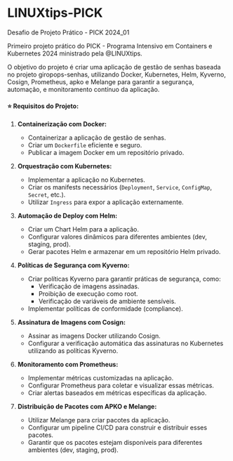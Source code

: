 # LINUXtips-PICK
Desafio de Projeto Prático - PICK 2024_01

Primeiro projeto prático do PICK - Programa Intensivo em Containers e Kubernetes 2024 ministrado pela @LINUXtips.

O objetivo do projeto é criar uma aplicação de gestão de senhas baseada no projeto giropops-senhas, utilizando Docker, Kubernetes, Helm, Kyverno, Cosign, Prometheus, apko e Melange para garantir a segurança, automação, e monitoramento contínuo da aplicação.

#### ⭐ Requisitos do Projeto:

1. **Containerização com Docker:**
   - Containerizar a aplicação de gestão de senhas.
   - Criar um `Dockerfile` eficiente e seguro.
   - Publicar a imagem Docker em um repositório privado.

2. **Orquestração com Kubernetes:**
   - Implementar a aplicação no Kubernetes.
   - Criar os manifests necessários (`Deployment`, `Service`, `ConfigMap`, `Secret`, etc.).
   - Utilizar `Ingress` para expor a aplicação externamente.

3. **Automação de Deploy com Helm:**
   - Criar um Chart Helm para a aplicação.
   - Configurar valores dinâmicos para diferentes ambientes (dev, staging, prod).
   - Gerar pacotes Helm e armazenar em um repositório Helm privado.

4. **Políticas de Segurança com Kyverno:**
   - Criar políticas Kyverno para garantir práticas de segurança, como:
     - Verificação de imagens assinadas.
     - Proibição de execução como root.
     - Verificação de variáveis de ambiente sensíveis.
   - Implementar políticas de conformidade (compliance).

5. **Assinatura de Imagens com Cosign:**
   - Assinar as imagens Docker utilizando Cosign.
   - Configurar a verificação automática das assinaturas no Kubernetes utilizando as políticas Kyverno.

6. **Monitoramento com Prometheus:**
   - Implementar métricas customizadas na aplicação.
   - Configurar Prometheus para coletar e visualizar essas métricas.
   - Criar alertas baseados em métricas específicas da aplicação.

7. **Distribuição de Pacotes com APKO e Melange:**
   - Utilizar Melange para criar pacotes da aplicação.
   - Configurar um pipeline CI/CD para construir e distribuir esses pacotes.
   - Garantir que os pacotes estejam disponíveis para diferentes ambientes (dev, staging, prod).
